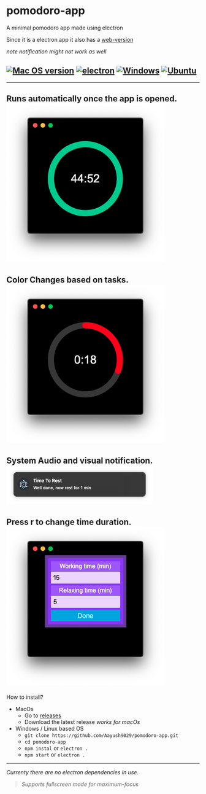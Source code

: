 # pomodoro-app
A minimal pomodoro app made using electron

Since it is a electron app it also has a [web-version](https://aayush9029.github.io/pomodoro-app/)

*note notification might not work as well*

##  [![Mac OS version](https://img.shields.io/badge/MacOs-All-skyblue?style=flat-square)](https://www.apple.com/ca/watchos/watchos-6/)   [![electron](https://img.shields.io/badge/electron-8-brightred?style=flat-square)](https://www.python.org/) [![Windows](https://img.shields.io/badge/Windows-10-blue?style=flat-square)](https://www.microsoft.com/) [![Ubuntu](https://img.shields.io/badge/Ubuntu-18.04>-pink?style=flat-square)](https://www.apple.com/ios/)


---
Runs automatically once the app is opened.<br/>
<img src="https://raw.githubusercontent.com/Aayush9029/pomodoro-app/gh-pages/assets/working.png">
---
Color Changes based on tasks.<br/>
<img src="https://raw.githubusercontent.com/Aayush9029/pomodoro-app/gh-pages/assets/workingLeft.png">
---
System Audio and visual notification.<br/>
<img src="https://raw.githubusercontent.com/Aayush9029/pomodoro-app/gh-pages/assets/notification.png">
---
Press r to change time duration.<br/>
<img src="https://raw.githubusercontent.com/Aayush9029/pomodoro-app/gh-pages/assets/changeTime.png">
---


How to install?
- MacOs
  - Go to [releases](https://github.com/Aayush9029/pomodoro-app/releases) 
  - Download the latest release *works for macOs*
- Windows / Linux based OS
  - `git clone https://github.com/Aayush9029/pomodoro-app.git`
  - `cd pomodoro-app`
  - `npm instal` or `electron .`
  - `npm start`  or `electron .`
 
 ---
 *Currenty there are no electron dependencies in use.* 
 
 > *Supports fullscreen mode for maximum-focus*
 
  
  
